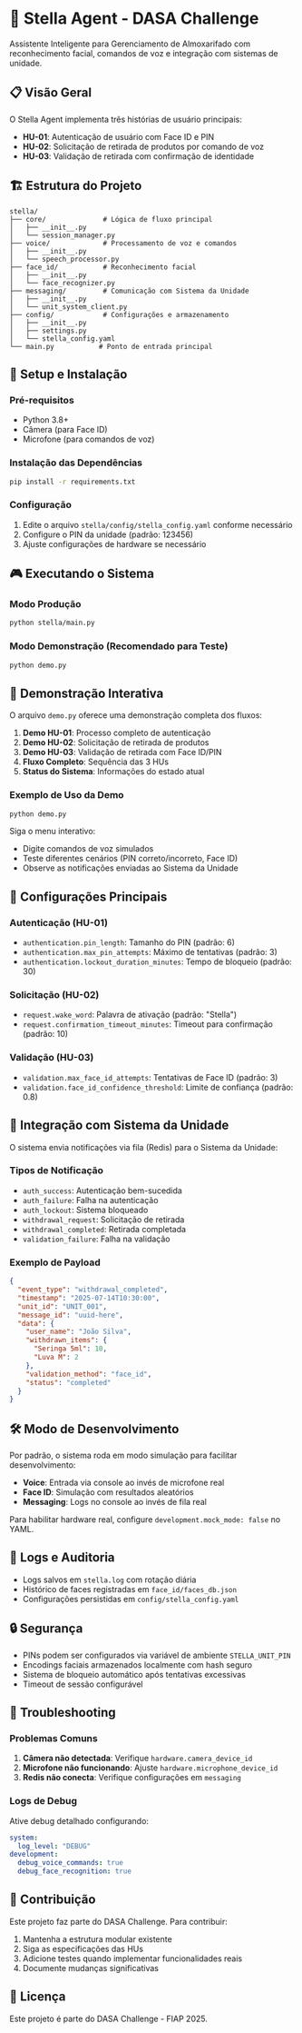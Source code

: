 # 🤖 Stella Agent - DASA Challenge

Assistente Inteligente para Gerenciamento de Almoxarifado com reconhecimento facial, comandos de voz e integração com sistemas de unidade.

## 📋 Visão Geral

O Stella Agent implementa três histórias de usuário principais:

- **HU-01**: Autenticação de usuário com Face ID e PIN
- **HU-02**: Solicitação de retirada de produtos por comando de voz  
- **HU-03**: Validação de retirada com confirmação de identidade

## 🏗️ Estrutura do Projeto

```
stella/
├── core/              # Lógica de fluxo principal
│   ├── __init__.py
│   └── session_manager.py
├── voice/             # Processamento de voz e comandos
│   ├── __init__.py
│   └── speech_processor.py
├── face_id/           # Reconhecimento facial
│   ├── __init__.py
│   └── face_recognizer.py
├── messaging/         # Comunicação com Sistema da Unidade
│   ├── __init__.py
│   └── unit_system_client.py
├── config/            # Configurações e armazenamento
│   ├── __init__.py
│   ├── settings.py
│   └── stella_config.yaml
└── main.py           # Ponto de entrada principal
```

## 🚀 Setup e Instalação

### Pré-requisitos

- Python 3.8+
- Câmera (para Face ID)
- Microfone (para comandos de voz)

### Instalação das Dependências

```bash
pip install -r requirements.txt
```

### Configuração

1. Edite o arquivo `stella/config/stella_config.yaml` conforme necessário
2. Configure o PIN da unidade (padrão: 123456)
3. Ajuste configurações de hardware se necessário

## 🎮 Executando o Sistema

### Modo Produção
```bash
python stella/main.py
```

### Modo Demonstração (Recomendado para Teste)
```bash
python demo.py
```

## 🧪 Demonstração Interativa

O arquivo `demo.py` oferece uma demonstração completa dos fluxos:

1. **Demo HU-01**: Processo completo de autenticação
2. **Demo HU-02**: Solicitação de retirada de produtos
3. **Demo HU-03**: Validação de retirada com Face ID/PIN
4. **Fluxo Completo**: Sequência das 3 HUs
5. **Status do Sistema**: Informações do estado atual

### Exemplo de Uso da Demo

```bash
python demo.py
```

Siga o menu interativo:
- Digite comandos de voz simulados
- Teste diferentes cenários (PIN correto/incorreto, Face ID)
- Observe as notificações enviadas ao Sistema da Unidade

## 🔧 Configurações Principais

### Autenticação (HU-01)
- `authentication.pin_length`: Tamanho do PIN (padrão: 6)
- `authentication.max_pin_attempts`: Máximo de tentativas (padrão: 3)
- `authentication.lockout_duration_minutes`: Tempo de bloqueio (padrão: 30)

### Solicitação (HU-02)
- `request.wake_word`: Palavra de ativação (padrão: "Stella")
- `request.confirmation_timeout_minutes`: Timeout para confirmação (padrão: 10)

### Validação (HU-03)
- `validation.max_face_id_attempts`: Tentativas de Face ID (padrão: 3)
- `validation.face_id_confidence_threshold`: Limite de confiança (padrão: 0.8)

## 📡 Integração com Sistema da Unidade

O sistema envia notificações via fila (Redis) para o Sistema da Unidade:

### Tipos de Notificação
- `auth_success`: Autenticação bem-sucedida
- `auth_failure`: Falha na autenticação
- `auth_lockout`: Sistema bloqueado
- `withdrawal_request`: Solicitação de retirada
- `withdrawal_completed`: Retirada completada
- `validation_failure`: Falha na validação

### Exemplo de Payload
```json
{
  "event_type": "withdrawal_completed",
  "timestamp": "2025-07-14T10:30:00",
  "unit_id": "UNIT_001",
  "message_id": "uuid-here",
  "data": {
    "user_name": "João Silva",
    "withdrawn_items": {
      "Seringa 5ml": 10,
      "Luva M": 2
    },
    "validation_method": "face_id",
    "status": "completed"
  }
}
```

## 🛠️ Modo de Desenvolvimento

Por padrão, o sistema roda em modo simulação para facilitar desenvolvimento:

- **Voice**: Entrada via console ao invés de microfone real
- **Face ID**: Simulação com resultados aleatórios
- **Messaging**: Logs no console ao invés de fila real

Para habilitar hardware real, configure `development.mock_mode: false` no YAML.

## 📝 Logs e Auditoria

- Logs salvos em `stella.log` com rotação diária
- Histórico de faces registradas em `face_id/faces_db.json`
- Configurações persistidas em `config/stella_config.yaml`

## 🔒 Segurança

- PINs podem ser configurados via variável de ambiente `STELLA_UNIT_PIN`
- Encodings faciais armazenados localmente com hash seguro
- Sistema de bloqueio automático após tentativas excessivas
- Timeout de sessão configurável

## 🚨 Troubleshooting

### Problemas Comuns

1. **Câmera não detectada**: Verifique `hardware.camera_device_id`
2. **Microfone não funcionando**: Ajuste `hardware.microphone_device_id`
3. **Redis não conecta**: Verifique configurações em `messaging`

### Logs de Debug

Ative debug detalhado configurando:
```yaml
system:
  log_level: "DEBUG"
development:
  debug_voice_commands: true
  debug_face_recognition: true
```

## 🤝 Contribuição

Este projeto faz parte do DASA Challenge. Para contribuir:

1. Mantenha a estrutura modular existente
2. Siga as especificações das HUs
3. Adicione testes quando implementar funcionalidades reais
4. Documente mudanças significativas

## 📄 Licença

Este projeto é parte do DASA Challenge - FIAP 2025.